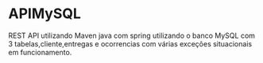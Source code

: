 # APIMySQL
REST API utilizando Maven java com spring utilizando o banco MySQL com 3 tabelas,cliente,entregas e ocorrencias com várias exceções situacionais em funcionamento.
